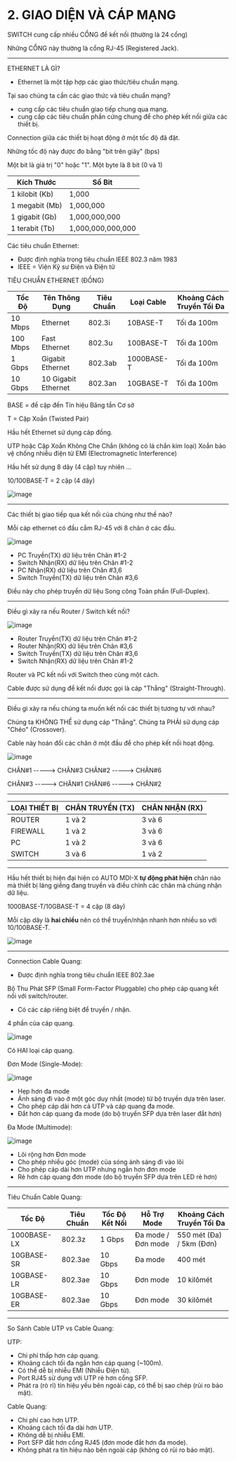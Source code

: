 # 2. GIAO DIỆN VÀ CÁP MẠNG

SWITCH cung cấp nhiều CỔNG để kết nối (thường là 24 cổng)

Những CỔNG này thường là cổng RJ-45 (Registered Jack).

---

ETHERNET LÀ GÌ?

- Ethernet là một tập hợp các giao thức/tiêu chuẩn mạng.

Tại sao chúng ta cần các giao thức và tiêu chuẩn mạng?

- cung cấp các tiêu chuẩn giao tiếp chung qua mạng.
- cung cấp các tiêu chuẩn phần cứng chung để cho phép kết nối giữa các thiết bị.

Connection giữa các thiết bị hoạt động ở một tốc độ đã đặt.

Những tốc độ này được đo bằng "bit trên giây" (bps)

Một bit là giá trị "0" hoặc "1".
Một byte là 8 bit (0 và 1)

| Kích Thước | Số Bit |
| --- | --- |
| 1 kilobit (Kb) |  1,000 |
| 1 megabit (Mb) | 1,000,000 |
| 1 gigabit (Gb) | 1,000,000,000 |
| 1 terabit (Tb) | 1,000,000,000,000  |

Các tiêu chuẩn Ethernet:

- Được định nghĩa trong tiêu chuẩn IEEE 802.3 năm 1983
- IEEE = Viện Kỹ sư Điện và Điện tử

TIÊU CHUẨN ETHERNET (ĐỒNG)

| Tốc Độ | Tên Thông Dụng | Tiêu Chuẩn | Loại Cable | Khoảng Cách Truyền Tối Đa |
| --- | --- | --- | --- | --- |
| 10 Mbps | Ethernet | 802.3i | 10BASE-T | Tối đa 100m |
| 100 Mbps | Fast Ethernet | 802.3u | 100BASE-T | Tối đa 100m |
| 1 Gbps | Gigabit Ethernet | 802.3ab | 1000BASE-T | Tối đa 100m |
| 10 Gbps | 10 Gigabit Ethernet | 802.3an | 10GBASE-T | Tối đa 100m |

BASE = đề cập đến Tín hiệu Băng tần Cơ sở

T = Cặp Xoắn (Twisted Pair)

Hầu hết Ethernet sử dụng cáp đồng.

UTP hoặc Cặp Xoắn Không Che Chắn
(không có lá chắn kim loại)
Xoắn bảo vệ chống nhiễu điện từ EMI (Electromagnetic Interference)

Hầu hết sử dụng 8 dây (4 cặp) tuy nhiên ...

10/100BASE-T = 2 cặp (4 dây)

![image](https://github.com/psaumur/CCNA/assets/106411237/00b27997-a78a-4e81-a878-7f8ab7e3279e)

---

Các thiết bị giao tiếp qua kết nối của chúng như thế nào?

Mỗi cáp ethernet có đầu cắm RJ-45 với 8 chân ở các đầu.

![image](https://github.com/psaumur/CCNA/assets/106411237/323930c9-3387-4bf9-aae1-f61db0fd9c04)

- PC Truyền(TX) dữ liệu trên Chân #1-2
- Switch Nhận(RX) dữ liệu trên Chân #1-2
- PC Nhận(RX) dữ liệu trên Chân #3,6
- Switch Truyền(TX) dữ liệu trên Chân #3,6

Điều này cho phép truyền dữ liệu Song công Toàn phần (Full-Duplex).

---

Điều gì xảy ra nếu Router / Switch kết nối?

![image](https://github.com/psaumur/CCNA/assets/106411237/907259d9-1837-4d53-8f45-a42934fb66f2)

- Router Truyền(TX) dữ liệu trên Chân #1-2
- Router Nhận(RX) dữ liệu trên Chân #3,6
- Switch Truyền(TX) dữ liệu trên Chân #3,6
- Switch Nhận(RX) dữ liệu trên Chân #1-2

Router và PC kết nối với Switch theo cùng một cách.

Cable được sử dụng để kết nối được gọi là cáp "Thẳng" (Straight-Through).

---

Điều gì xảy ra nếu chúng ta muốn kết nối các thiết bị tương tự với nhau?

Chúng ta KHÔNG THỂ sử dụng cáp "Thẳng".
Chúng ta PHẢI sử dụng cáp "Chéo" (Crossover).

Cable này hoán đổi các chân ở một đầu để cho phép kết nối hoạt động.

![image](https://github.com/psaumur/CCNA/assets/106411237/d98646ad-366f-4e96-8c6f-f6b5f32f9bdc)

CHÂN#1 -----> CHÂN#3
CHÂN#2 -----> CHÂN#6

CHÂN#3 -----> CHÂN#1
CHÂN#6 -----> CHÂN#2

---

| LOẠI THIẾT BỊ | CHÂN TRUYỀN (TX) | CHÂN NHẬN (RX) |
| --- | --- | --- |
| ROUTER | 1 và 2 | 3 và 6 |
| FIREWALL | 1 và 2 | 3 và 6 |
| PC | 1 và 2 | 3 và 6 |
| SWITCH | 3 và 6 | 1 và 2 |

---

Hầu hết thiết bị hiện đại hiện có AUTO MDI-X **tự động phát hiện** chân nào mà thiết bị láng giềng đang truyền và điều chỉnh các chân mà chúng nhận dữ liệu.

1000BASE-T/10GBASE-T = 4 cặp (8 dây)

Mỗi cặp dây là **hai chiều** nên có thể truyền/nhận nhanh hơn nhiều so với 10/100BASE-T.

![image](https://github.com/psaumur/CCNA/assets/106411237/763c841a-d7b5-4e87-8500-b54d623af620)

---

Connection Cable Quang:

- Được định nghĩa trong tiêu chuẩn IEEE 802.3ae

Bộ Thu Phát SFP (Small Form-Factor Pluggable) cho phép cáp quang kết nối với switch/router.

- Có các cáp riêng biệt để truyền / nhận.

4 phần của cáp quang.

![image](https://github.com/psaumur/CCNA/assets/106411237/70b81cde-265f-413b-815b-3e7184ea0586)

Có HAI loại cáp quang.

Đơn Mode (Single-Mode):

![image](https://github.com/psaumur/CCNA/assets/106411237/d9a4b633-44c2-491d-92e4-329dd3b9074b)

- Hẹp hơn đa mode
- Ánh sáng đi vào ở một góc duy nhất (mode) từ bộ truyền dựa trên laser.
- Cho phép cáp dài hơn cả UTP và cáp quang đa mode.
- Đắt hơn cáp quang đa mode (do bộ truyền SFP dựa trên laser đắt hơn)

Đa Mode (Multimode):

![image](https://github.com/psaumur/CCNA/assets/106411237/e73ec4d0-9aa1-4a75-848c-3af70e770dce)

- Lõi rộng hơn Đơn mode
- Cho phép nhiều góc (mode) của sóng ánh sáng đi vào lõi
- Cho phép cáp dài hơn UTP nhưng ngắn hơn đơn mode
- Rẻ hơn cáp quang đơn mode (do bộ truyền SFP dựa trên LED rẻ hơn)

---

Tiêu Chuẩn Cable Quang:

| Tốc Độ | Tiêu Chuẩn | Tốc Độ Kết Nối | Hỗ Trợ Mode | Khoảng Cách Truyền Tối Đa |
| --- | --- | --- | --- | --- |
| 1000BASE-LX | 802.3z | 1 Gbps | Đa mode / Đơn mode | 550 mét (Đa) / 5km (Đơn) |
| 10GBASE-SR | 802.3ae | 10 Gbps | Đa mode | 400 mét |
| 10GBASE-LR | 802.3ae | 10 Gbps | Đơn mode | 10 kilômét |
| 10GBASE-ER | 802.3ae | 10 Gbps | Đơn mode | 30 kilômét |

---

So Sánh Cable UTP vs Cable Quang:

UTP:

- Chi phí thấp hơn cáp quang.
- Khoảng cách tối đa ngắn hơn cáp quang (~100m).
- Có thể dễ bị nhiễu EMI (Nhiễu Điện từ).
- Port RJ45 sử dụng với UTP rẻ hơn cổng SFP.
- Phát ra (rò rỉ) tín hiệu yếu bên ngoài cáp, có thể bị sao chép (rủi ro bảo mật).

Cable Quang:

- Chi phí cao hơn UTP.
- Khoảng cách tối đa dài hơn UTP.
- Không dễ bị nhiễu EMI.
- Port SFP đắt hơn cổng RJ45 (đơn mode đắt hơn đa mode).
- Không phát ra tín hiệu nào bên ngoài cáp (không có rủi ro bảo mật).
